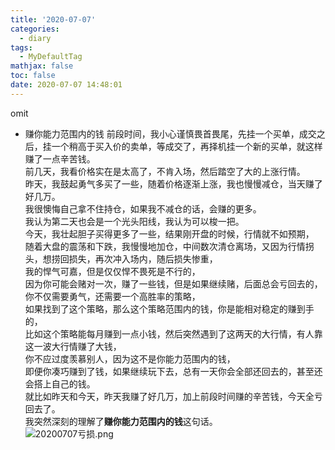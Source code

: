 ```yaml
---
title: '2020-07-07'
categories:
  - diary
tags:
  - MyDefaultTag
mathjax: false
toc: false
date: 2020-07-07 14:48:01
---
```

omit
<!--more-->

* 赚你能力范围内的钱
前段时间，我小心谨慎畏首畏尾，先挂一个买单，成交之后，挂一个稍高于买入价的卖单，等成交了，再择机挂一个新的买单，就这样赚了一点辛苦钱。  
前几天，我看价格实在是太高了，不肯入场，然后踏空了大的上涨行情。  
昨天，我鼓起勇气多买了一些，随着价格逐渐上涨，我也慢慢减仓，当天赚了好几万。  
我很懊悔自己拿不住持仓，如果我不减仓的话，会赚的更多。  
我认为第二天也会是一个光头阳线，我认为可以梭一把。  
今天，我壮起胆子买得更多了一些，结果刚开盘的时候，行情就不如预期，  
随着大盘的震荡和下跌，我慢慢地加仓，中间数次清仓离场，又因为行情拐头，想捞回损失，再次冲入场内，随后损失惨重，  
我的悍气可嘉，但是仅仅悍不畏死是不行的，  
因为你可能会赌对一次，赚了一些钱，但是如果继续赌，后面总会亏回去的，  
你不仅需要勇气，还需要一个高胜率的策略，  
如果找到了这个策略，那么这个策略范围内的钱，你是能相对稳定的赚到手的，  
比如这个策略能每月赚到一点小钱，然后突然遇到了这两天的大行情，有人靠这一波大行情赚了大钱，  
你不应过度羡慕别人，因为这不是你能力范围内的钱，  
即便你凑巧赚到了钱，如果继续玩下去，总有一天你会全部还回去的，甚至还会搭上自己的钱。  
就比如昨天和今天，昨天我赚了好几万，加上前段时间赚的辛苦钱，今天全亏回去了。  
我突然深刻的理解了**赚你能力范围内的钱**这句话。  
![20200707亏损.png](20200707亏损.png)  
